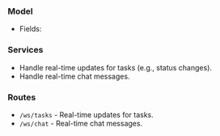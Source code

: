 ### Model
- Fields:


### Services
   - Handle real-time updates for tasks (e.g., status changes).
   - Handle real-time chat messages.

### Routes
  - `/ws/tasks` - Real-time updates for tasks.
   - `/ws/chat` - Real-time chat messages.
